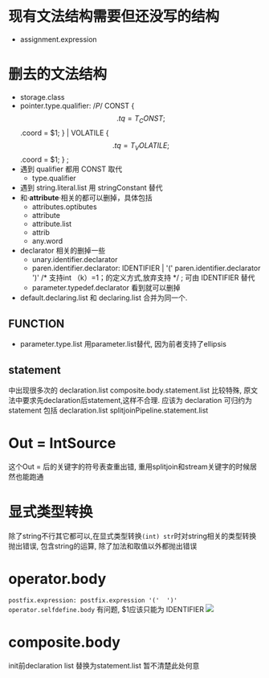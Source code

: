 # 现有文法结构需要但还没写的结构
- assignment.expression

# 删去的文法结构
- storage.class
- pointer.type.qualifier: /*P*/
          CONST     { $$.tq = T_CONST;    $$.coord = $1; }
        | VOLATILE  { $$.tq = T_VOLATILE; $$.coord = $1; }
        ;
- 遇到 qualifier 都用 CONST 取代
  - type.qualifier
- 遇到 string.literal.list 用 stringConstant 替代
- 和·__attribute__·相关的都可以删掉，具体包括
  - attributes.optibutes
  - attribute
  - attribute.list
  - attrib
  - any.word
- declarator 相关的删掉一些
  - unary.identifier.declarator
  - paren.identifier.declarator:
          IDENTIFIER
        | '(' paren.identifier.declarator ')'                   /*  支持int （k）=1；的定义方式,放弃支持 */
        ;
    可由 IDENTIFIER 替代
  - parameter.typedef.declarator 看到就可以删掉
- default.declaring.list 和 declaring.list 合并为同一个.

## FUNCTION
- parameter.type.list 用parameter.list替代, 因为前者支持了ellipsis

## statement
中出现很多次的 declaration.list composite.body.statement.list 比较特殊, 原文法中要求先declaration后statement,这样不合理.
应该为 declaration 可归约为 statement
包括 declaration.list splitjoinPipeline.statement.list

# Out = IntSource
这个Out = 后的关键字的符号表查重出错, 重用splitjoin和stream关键字的时候居然也能跑通

# 显式类型转换
除了string不行其它都可以,在显式类型转换`(int) str`时对string相关的类型转换抛出错误, 包含string的运算, 除了加法和取值以外都抛出错误

# operator.body
`postfix.expression: postfix.expression '('  ')' operator.selfdefine.body` 有问题, $1应该只能为 IDENTIFIER
![](https://i.loli.net/2018/11/29/5bffd725c90b7.png)

# composite.body
init前declaration list 替换为statement.list 暂不清楚此处何意